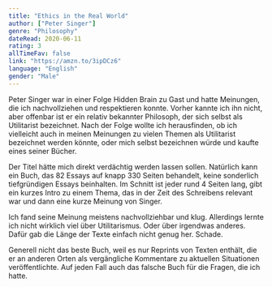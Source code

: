 ```yaml
---
title: "Ethics in the Real World"
author: ["Peter Singer"]
genre: "Philosophy"
dateRead: 2020-06-11
rating: 3
allTimeFav: false
link: "https://amzn.to/3ipDCz6"
language: "English"
gender: "Male"
---
```


Peter Singer war in einer Folge Hidden Brain zu Gast und hatte Meinungen, die ich nachvollziehen und respektieren konnte. Vorher kannte ich ihn nicht, aber offenbar ist er ein relativ bekannter Philosoph, der sich selbst als Utilitarist bezeichnet. Nach der Folge wollte ich herausfinden, ob ich vielleicht auch in meinen Meinungen zu vielen Themen als Utilitarist bezeichnet werden könnte, oder mich selbst bezeichnen würde und kaufte eines seiner Bücher.

Der Titel hätte mich direkt verdächtig werden lassen sollen. Natürlich kann ein Buch, das 82 Essays auf knapp 330 Seiten behandelt, keine sonderlich tiefgründigen Essays beinhalten. Im Schnitt ist jeder rund 4 Seiten lang, gibt ein kurzes Intro zu einem Thema, das in der Zeit des Schreibens relevant war und dann eine kurze Meinung von Singer.

Ich fand seine Meinung meistens nachvollziehbar und klug. Allerdings lernte ich nicht wirklich viel über Utilitarismus. Oder über irgendwas anderes. Dafür gab die Länge der Texte einfach nicht genug her. Schade.

Generell nicht das beste Buch, weil es nur Reprints von Texten enthält, die er an anderen Orten als vergängliche Kommentare zu aktuellen Situationen veröffentlichte. Auf jeden Fall auch das falsche Buch für die Fragen, die ich hatte.
